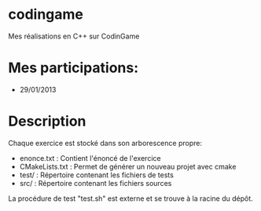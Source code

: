 codingame
=========

Mes réalisations en C++ sur CodinGame

Mes participations:
=========
 - 29/01/2013
 
Description 
=========
Chaque exercice est stocké dans son arborescence propre:
 - enonce.txt     : Contient l'énoncé de l'exercice
 - CMakeLists.txt : Permet de générer un nouveau projet avec cmake
 - test/          : Répertoire contenant les fichiers de tests
 - src/           : Répertoire contenant les fichiers sources

La procédure de test "test.sh" est externe et se trouve à la racine du dépôt.
